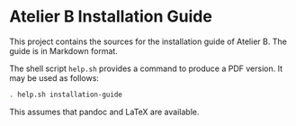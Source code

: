 # Atelier B Installation Guide

This project contains the sources for the installation guide of
Atelier B. The guide is in Markdown format.

The shell script `help.sh` provides a command to produce a PDF version.
It may be used as follows:
```bash
. help.sh installation-guide
```
This assumes that pandoc and LaTeX are available.
